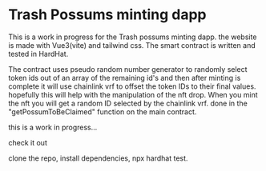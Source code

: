 # Trash Possums minting dapp

This is a work in progress for the Trash possums minting dapp.
the website is made with Vue3(vite) and tailwind css.
The smart contract is written and tested in HardHat.

The contract uses pseudo random number generator to randomly select token ids out of an array of the remaining id's and then after minting is complete it will use chainlink vrf to offset the token IDs to their final values.  hopefully this will help with the manipulation of the nft drop.  When you mint the nft you will get a random ID selected by the chainlink vrf.  done in the "getPossumToBeClaimed" function on the main contract.

this is a work in progress...


check it out 

clone the repo,
install dependencies,
npx hardhat test.

